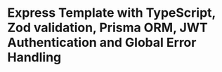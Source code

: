 # Express Template with TypeScript, Zod validation, Prisma ORM, JWT Authentication and Global Error Handling